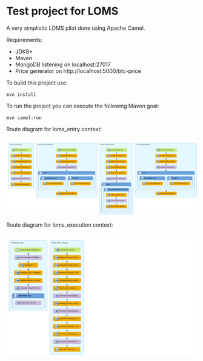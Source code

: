 Test project for LOMS 
=========================================
A very simplistic LOMS pilot done using Apache Camel.

Requirements:

- JDK8+
- Maven
- MongoDB listening on localhost:27017
- Price generator on http://localhost:5000/btc-price

To build this project use:

    mvn install

To run the project you can execute the following Maven goal:

    mvn camel:run

Route diagram for loms_entry context:

![Alt text](loms_entry.png)

Route diagram for loms_execution context:

![Alt text](loms_execution.png)
